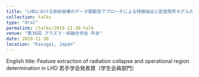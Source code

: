 ```yaml
---
title: "LHDにおける放射崩壊のデータ駆動型アプローチによる特徴抽出と密度限界モデルの構築"
collection: talks
type: "Oral"
permalink: /talks/2019-11-30-talk
venue: "第36回 プラズマ・核融合学会 年会"
date: 2019-11-30
location: "Kasugai, Japan"
---
```


English title: Feature extraction of radiation collapse and operational region determination in LHD
若手学会発表賞（学生会員部門）